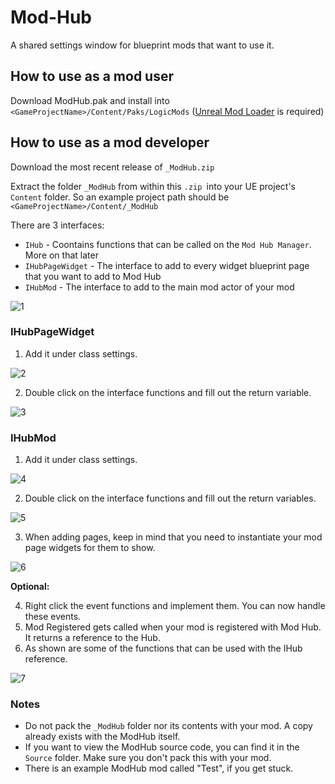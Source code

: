 # Mod-Hub
A shared settings window for blueprint mods that want to use it.

## How to use as a mod user
Download ModHub.pak and install into `<GameProjectName>/Content/Paks/LogicMods` ([Unreal Mod Loader](https://github.com/RussellJerome/UnrealModLoader) is required)

## How to use as a mod developer
Download the most recent release of `_ModHub.zip`

Extract the folder `_ModHub` from within this `.zip `into your UE project's `Content` folder. So an example project path should be `<GameProjectName>/Content/_ModHub`

There are 3 interfaces:
* `IHub` - Coontains functions that can be called on the `Mod Hub Manager`. More on that later
* `IHubPageWidget` - The interface to add to every widget blueprint page that you want to add to Mod Hub
* `IHubMod` - The interface to add to the main mod actor of your mod

![1](/Images/Interfaces.png)

### IHubPageWidget
1. Add it under class settings.

![2](/Images/IHubPageWidget_Interface.png)

2. Double click on the interface functions and fill out the return variable.

![3](/Images/IHubPageWidget_Impl.png)

### IHubMod
1. Add it under class settings.

![4](/Images/IHubMod_Interface.png)

2. Double click on the interface functions and fill out the return variables.

![5](/Images/IHubMod_Info_Impl.png)

3. When adding pages, keep in mind that you need to instantiate your mod page widgets for them to show.

![6](/Images/IHubMod_Pages_Impl.png)

**Optional:**

4. Right click the event functions and implement them. You can now handle these events.
5. Mod Registered gets called when your mod is registered with Mod Hub. It returns a reference to the Hub.
6. As shown are some of the functions that can be used with the IHub reference.

![7](/Images/Functions.png)

### Notes
- Do not pack the `_ModHub` folder nor its contents with your mod. A copy already exists with the ModHub itself.
- If you want to view the ModHub source code, you can find it in the `Source` folder. Make sure you don't pack this with your mod.
- There is an example ModHub mod called "Test", if you get stuck.
